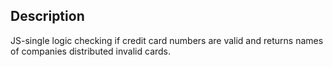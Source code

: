 ## Description 

JS-single logic checking if credit card numbers are valid and returns names of companies distributed invalid cards.
